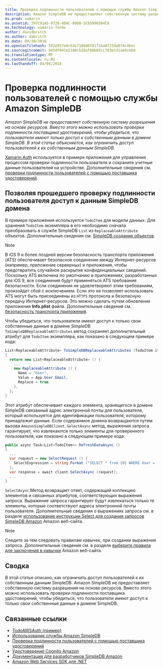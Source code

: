 ```yaml
---
title: Проверка подлинности пользователей с помощью службы Amazon SimpleDB
description: Amazon SimpleDB не предоставляет собственную систему разрешения на основе ресурсов. Вместо этого можно использовать проверки подлинности поставщика удостоверений, чтобы убедиться, что пользователи имеют только доступ к собственным данным в домене SimpleDB. В этой статье объясняется, как ограничить доступ пользователей к их собственным данным SimpleDB.
ms.prod: xamarin
ms.assetid: 797C91A5-9720-4DAC-89D8-5C85996584C8
ms.technology: xamarin-forms
author: davidbritch
ms.author: dabritch
ms.date: 09/20/2016
ms.openlocfilehash: 592e957e0c64e7189d6f01f1ba0f23da074c4bec
ms.sourcegitcommit: 945df041e2180cb20af08b83cc703ecd1aedc6b0
ms.translationtype: MT
ms.contentlocale: ru-RU
ms.lasthandoff: 04/04/2018
---
```

# <a name="authenticating-users-with-an-amazon-simpledb-service"></a>Проверка подлинности пользователей с помощью службы Amazon SimpleDB

_Amazon SimpleDB не предоставляет собственную систему разрешения на основе ресурсов. Вместо этого можно использовать проверки подлинности поставщика удостоверений, чтобы убедиться, что пользователи имеют только доступ к собственным данным в домене SimpleDB. В этой статье объясняется, как ограничить доступ пользователей к их собственным данным SimpleDB._

[Xamarin.Auth](https://github.com/xamarin/Xamarin.Auth) используется в примере приложения для управления процессом проверки подлинности пользователя и сохраните учетные данные пользователей на устройстве. Дополнительные сведения см. [проверки подлинности пользователей с помощью поставщика удостоверений](~/xamarin-forms/data-cloud/authentication/oauth.md).

## <a name="allowing-an-authenticated-user-access-to-simpledb-domain-data"></a>Позволяя прошедшего проверку подлинности пользователя доступ к данным SimpleDB домена

В примере приложения используется `TodoItem` для модели данных. Для хранения `TodoItem` экземпляра в его необходимо сначала преобразовать в службе SimpleDB `List` из `ReplaceableAttribute` объектов. Дополнительные сведения см. [SimpleDB создание объектов](~/xamarin-forms/data-cloud/consuming/aws.md).

> [!NOTE]
> В iOS 9 и более поздней версии безопасность транспорта приложения (ATS) обеспечивает безопасное соединение между Интернет-ресурсов (например, приложение серверных) и приложения, чтобы предотвратить случайное раскрытие конфиденциальных сведений. Поскольку ATS включена по умолчанию в приложениях, разработанных для iOS 9, все соединения будут применяться ATS требования безопасности. Если соединения не удовлетворяют этим требованиям, произойдет сбой с исключением.
> Если это не позволяет использовать ATS могут быть присоединены из `HTTPS` протокола и безопасную передачу Интернет-ресурсов. Это можно сделать путем обновления приложения **Info.plist** файла. Дополнительные сведения см. [безопасность транспорта приложения](~/ios/app-fundamentals/ats.md).

Чтобы убедиться, что пользователи имеют доступ к только свои собственные данные в домене SimpleDB `ToSimpleDBReplaceableAttributes` метод сохраняет дополнительный атрибут для `TodoItem` экземпляра, как показано в следующем примере кода:

```csharp
List<ReplaceableAttribute> ToSimpleDBReplaceableAttributes (TodoItem item)
{
  return new List<ReplaceableAttribute> () {
    ...
    new ReplaceableAttribute () {
      Name = "User",
      Value = App.User.Email,
      Replace = true
    },
  };
}
```

Этот атрибут обеспечивает каждого элемента, хранящегося в домене SimpleDB связанный адрес электронной почты для пользователя, который используется для идентификации пользователя, которому принадлежит данные. Если содержимое домена возвращаются путем вызова `AmazonSimpleDBClient.SelectAsync` метод, выражения запроса гарантирует, что извлекаются только элементы для проверенного пользователя, как показано в следующем примере кода:

```csharp
public async Task<List<TodoItem>> RefreshDataAsync ()
{
  ...
  var request = new SelectRequest () {
    SelectExpression = string.Format ("SELECT * from {0} WHERE User = '{1}'", tableName, App.User.Email)
  };
  var response = await client.SelectAsync (request);
  ...
}
```

`SelectAsync` Метод возвращает ответ, содержащий коллекцию элементов и связанных атрибутов, соответствующих выражения запроса. Выражение запроса гарантирует будут извлекаться только те элементы, которые соответствуют адреса электронной почты пользователя. Дополнительные сведения о выражениях запроса см. в разделе [использование инструкции Select для создания запросов SimpleDB Amazon](http://docs.aws.amazon.com/AmazonSimpleDB/latest/DeveloperGuide/UsingSelect.html) Amazon веб-сайта.

> [!NOTE]
> Следите за тем следовать правилам кавычек, при создании выражения запроса. Дополнительные сведения см. в разделе [выберите правила для заключения в кавычки](http://docs.aws.amazon.com/AmazonSimpleDB/latest/DeveloperGuide/QuotingRulesSelect.html) Amazon веб-сайта.

## <a name="summary"></a>Сводка

В этой статье описано, как ограничить доступ пользователей к их собственным данным SimpleDB. Amazon SimpleDB не предоставляет собственную систему разрешения на основе ресурсов. Вместо этого можно использовать проверки подлинности поставщика удостоверений, чтобы убедиться, что пользователи имеют доступ к только свои собственные данные в домене SimpleDB.


## <a name="related-links"></a>Связанные ссылки

- [TodoAWSAuth (пример)](https://developer.xamarin.com/samples/xamarin-forms/WebServices/TodoAWSAuth/)
- [Использование службы Amazon SimpleDB](~/xamarin-forms/data-cloud/consuming/aws.md)
- [Проверка подлинности пользователей с помощью поставщика удостоверений](~/xamarin-forms/data-cloud/authentication/oauth.md)
- [Удостоверение Cognito Amazon](http://docs.aws.amazon.com/cognito/devguide/identity/)
- [Документация для разработчиков SimpleDB Amazon](http://docs.aws.amazon.com/AmazonSimpleDB/latest/DeveloperGuide/Welcome.html)
- [Amazon Web Services SDK для .NET](https://www.nuget.org/packages?q=Tags%3A%22aws-sdk-v3%22)
